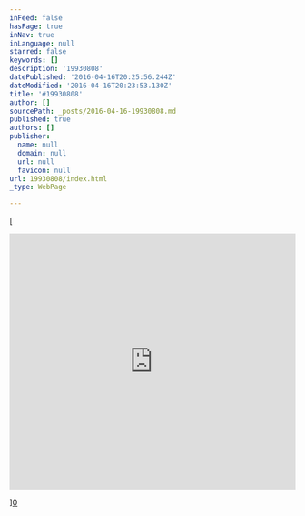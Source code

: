 ```yaml
---
inFeed: false
hasPage: true
inNav: true
inLanguage: null
starred: false
keywords: []
description: '19930808'
datePublished: '2016-04-16T20:25:56.244Z'
dateModified: '2016-04-16T20:23:53.130Z'
title: '#19930808'
author: []
sourcePath: _posts/2016-04-16-19930808.md
published: true
authors: []
publisher:
  name: null
  domain: null
  url: null
  favicon: null
url: 19930808/index.html
_type: WebPage

---
```

[

<iframe width=" 100%" height="450" scrolling="no" frameborder="no" src="https://w.soundcloud.com/player/?url=https%3A//api.soundcloud.com/playlists/134266181&amp;color=ff5500&amp;auto_play=false&amp;hide_related=false&amp;show_comments=true&amp;show_user=true&amp;show_reposts=false" style="">19930808</iframe>

][0]

[0]: href